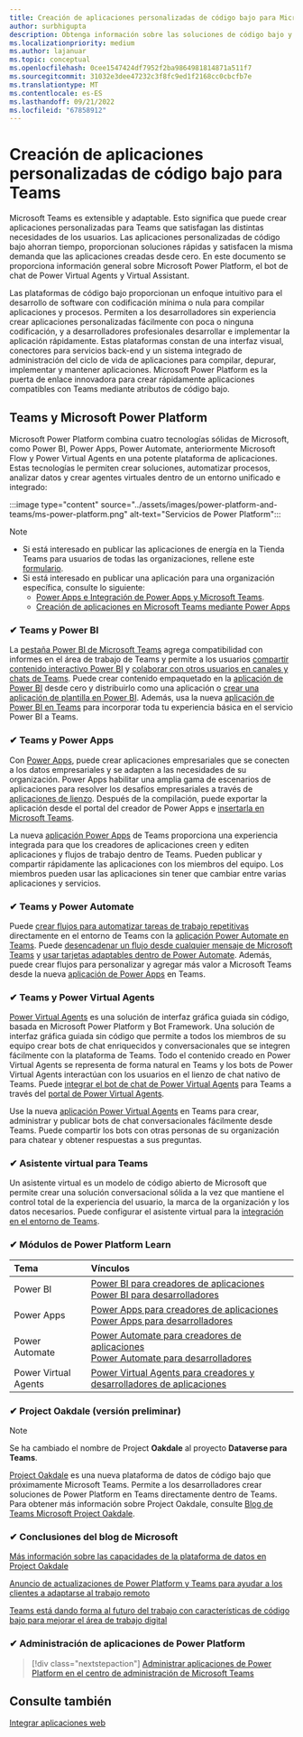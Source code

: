 ```yaml
---
title: Creación de aplicaciones personalizadas de código bajo para Microsoft Teams
author: surbhigupta
description: Obtenga información sobre las soluciones de código bajo y sin código de Microsoft disponibles con Teams, una plataforma de Microsoft Power.
ms.localizationpriority: medium
ms.author: lajanuar
ms.topic: conceptual
ms.openlocfilehash: 0cee1547424df7952f2ba9864981814871a511f7
ms.sourcegitcommit: 31032e3dee47232c3f8fc9ed1f2168cc0cbcfb7e
ms.translationtype: MT
ms.contentlocale: es-ES
ms.lasthandoff: 09/21/2022
ms.locfileid: "67858912"
---
```

# <a name="create-low-code-custom-apps-for-teams"></a>Creación de aplicaciones personalizadas de código bajo para Teams

Microsoft Teams es extensible y adaptable. Esto significa que puede crear aplicaciones personalizadas para Teams que satisfagan las distintas necesidades de los usuarios. Las aplicaciones personalizadas de código bajo ahorran tiempo, proporcionan soluciones rápidas y satisfacen la misma demanda que las aplicaciones creadas desde cero. En este documento se proporciona información general sobre Microsoft Power Platform, el bot de chat de Power Virtual Agents y Virtual Assistant.

Las plataformas de código bajo proporcionan un enfoque intuitivo para el desarrollo de software con codificación mínima o nula para compilar aplicaciones y procesos. Permiten a los desarrolladores sin experiencia crear aplicaciones personalizadas fácilmente con poca o ninguna codificación, y a desarrolladores profesionales desarrollar e implementar la aplicación rápidamente. Estas plataformas constan de una interfaz visual, conectores para servicios back-end y un sistema integrado de administración del ciclo de vida de aplicaciones para compilar, depurar, implementar y mantener aplicaciones. Microsoft Power Platform es la puerta de enlace innovadora para crear rápidamente aplicaciones compatibles con Teams mediante atributos de código bajo.

## <a name="teams-and-microsoft-power-platform"></a>Teams y Microsoft Power Platform

Microsoft Power Platform combina cuatro tecnologías sólidas de Microsoft, como Power BI, Power Apps, Power Automate, anteriormente Microsoft Flow y Power Virtual Agents en una potente plataforma de aplicaciones. Estas tecnologías le permiten crear soluciones, automatizar procesos, analizar datos y crear agentes virtuales dentro de un entorno unificado e integrado:

:::image type="content" source="../assets/images/power-platform-and-teams/ms-power-platform.png" alt-text="Servicios de Power Platform":::

> [!NOTE]
>
> - Si está interesado en publicar las aplicaciones de energía en la Tienda Teams para usuarios de todas las organizaciones, rellene este [formulario](https://go.microsoft.com/fwlink/?linkid=2204468).
> - Si está interesado en publicar una aplicación para una organización específica, consulte lo siguiente:
>   - [Power Apps e Integración de Power Apps y Microsoft Teams](/power-apps/teams/overview).
>   - [Creación de aplicaciones en Microsoft Teams mediante Power Apps](/power-apps/teams/create-apps-overview)

### <a name="-teams-and-power-bi"></a>✔ Teams y Power BI

La [pestaña Power BI de Microsoft Teams](https://powerbi.microsoft.com/blog/announcing-new-power-bi-tab-for-microsoft-teams/) agrega compatibilidad con informes en el área de trabajo de Teams y permite a los usuarios [compartir contenido interactivo Power BI](/power-bi/collaborate-share/service-embed-report-microsoft-teams) y [colaborar con otros usuarios en canales y chats de Teams](/power-bi/collaborate-share/service-collaborate-microsoft-teams). Puede crear contenido empaquetado en la [aplicación de Power BI](/power-bi/collaborate-share/service-create-distribute-apps) desde cero y distribuirlo como una aplicación o [crear una aplicación de plantilla en Power BI](/power-bi/connect-data/service-template-apps-create). Además, usa la nueva [aplicación de Power BI en Teams](https://go.microsoft.com/fwlink/?linkid=2143643) para incorporar toda tu experiencia básica en el servicio Power BI a Teams.

### <a name="-teams-and-power-apps"></a>✔ Teams y Power Apps

Con [Power Apps](/powerapps/powerapps-overview), puede crear aplicaciones empresariales que se conecten a los datos empresariales y se adapten a las necesidades de su organización.  Power Apps habilitar una amplia gama de escenarios de aplicaciones para resolver los desafíos empresariales a través de [aplicaciones de lienzo](/powerapps/maker/#canvas-apps). Después de la compilación, puede exportar la aplicación desde el portal del creador de Power Apps e [insertarla en Microsoft Teams](/power-platform/admin/embed-app-teams).

La nueva [aplicación Power Apps](https://go.microsoft.com/fwlink/?linkid=2143374) de Teams proporciona una experiencia integrada para que los creadores de aplicaciones creen y editen aplicaciones y flujos de trabajo dentro de Teams. Pueden publicar y compartir rápidamente las aplicaciones con los miembros del equipo. Los miembros pueden usar las aplicaciones sin tener que cambiar entre varias aplicaciones y servicios.

### <a name="-teams-and-power-automate"></a>✔ Teams y Power Automate

Puede [crear flujos para automatizar tareas de trabajo repetitivas](https://flow.microsoft.com/connectors/shared_teams/microsoft-teams/) directamente en el entorno de Teams con la [aplicación Power Automate en Teams](/power-automate/flows-teams). Puede [desencadenar un flujo desde cualquier mensaje de Microsoft Teams](/power-automate/trigger-flow-teams-message) y [usar tarjetas adaptables dentro de Power Automate](/power-automate/create-adaptive-cards). Además, puede crear flujos para personalizar y agregar más valor a Microsoft Teams desde la nueva [aplicación de Power Apps](https://go.microsoft.com/fwlink/?linkid=2143539) en Teams.

### <a name="-teams-and-power-virtual-agents"></a>✔ Teams y Power Virtual Agents

[Power Virtual Agents](/power-virtual-agents/fundamentals-what-is-power-virtual-agents) es una solución de interfaz gráfica guiada sin código, basada en Microsoft Power Platform y Bot Framework. Una solución de interfaz gráfica guiada sin código que permite a todos los miembros de su equipo crear bots de chat enriquecidos y conversacionales que se integren fácilmente con la plataforma de Teams. Todo el contenido creado en Power Virtual Agents se representa de forma natural en Teams y los bots de Power Virtual Agents interactúan con los usuarios en el lienzo de chat nativo de Teams. Puede [integrar el bot de chat de Power Virtual Agents](/power-virtual-agents/publication-add-bot-to-microsoft-teams) para Teams a través del [portal de Power Virtual Agents](https://powervirtualagents.microsoft.com).

Use la nueva [aplicación Power Virtual Agents](https://aka.ms/pva-teams-docs) en Teams para crear, administrar y publicar bots de chat conversacionales fácilmente desde Teams. Puede compartir los bots con otras personas de su organización para chatear y obtener respuestas a sus preguntas.

### <a name="-virtual-assistant-for-teams"></a>✔ Asistente virtual para Teams

Un asistente virtual es un modelo de código abierto de Microsoft que permite crear una solución conversacional sólida a la vez que mantiene el control total de la experiencia del usuario, la marca de la organización y los datos necesarios. Puede configurar el asistente virtual para la [integración en el entorno de Teams](https://microsoft.github.io/botframework-solutions/clients-and-channels/tutorials/enable-teams/1-intro).

### <a name="-power-platform-learn-modules"></a>✔ Módulos de Power Platform Learn

|  Tema  |  Vínculos  |
|:---------|:----------------------|
|Power BI|[Power BI para creadores de aplicaciones](/training/browse/?expanded=power-platform&products=power-bi&roles=maker)</br>[Power BI para desarrolladores](/training/browse/?expanded=power-platform&products=power-bi&roles=developer)|
|Power Apps|[Power Apps para creadores de aplicaciones](/training/browse/?products=power-apps&roles=maker)</br>[Power Apps para desarrolladores](/training/browse/?products=power-apps)|
|Power Automate|[Power Automate para creadores de aplicaciones](/training/browse/?expanded=power-platform&products=power-automate&roles=maker)</br>[Power Automate para desarrolladores](/training/browse/?expanded=power-platform&products=power-automate&roles=developer)|
|Power Virtual Agents|[Power Virtual Agents para creadores y desarrolladores de aplicaciones](/training/browse/?products=power-virtual-agents&expanded=power-platform&roles=maker)|

### <a name="-project-oakdale-preview"></a>✔ Project Oakdale (versión preliminar)

> [!NOTE]
> Se ha cambiado el nombre de Project **Oakdale** al proyecto **Dataverse para Teams**.

[Project Oakdale](https://techcommunity.microsoft.com/t5/microsoft-teams-blog/teams-is-shaping-the-future-of-work-with-low-code-features-to/ba-p/1507180
) es una nueva plataforma de datos de código bajo que próximamente Microsoft Teams. Permite a los desarrolladores crear soluciones de Power Platform en Teams directamente dentro de Teams. Para obtener más información sobre Project Oakdale, consulte [Blog de Teams Microsoft Project Oakdale](https://powerapps.microsoft.com/blog/introducing-project-oakdale-a-new-low-code-data-platform-for-microsoft-teams).

### <a name="-microsoft-blog-insights"></a>✔ Conclusiones del blog de Microsoft

[Más información sobre las capacidades de la plataforma de datos en Project Oakdale](https://powerapps.microsoft.com/blog/a-closer-look-at-data-platform-capabilities-in-project-oakdale/)

[Anuncio de actualizaciones de Power Platform y Teams para ayudar a los clientes a adaptarse al trabajo remoto](https://cloudblogs.microsoft.com/powerplatform/2020/05/19/announcing-power-platform-and-teams-updates-to-help-customers-adapt-to-remote-work/)

[Teams está dando forma al futuro del trabajo con características de código bajo para mejorar el área de trabajo digital](https://techcommunity.microsoft.com/t5/microsoft-teams-blog/teams-is-shaping-the-future-of-work-with-low-code-features-to/ba-p/1507180)

### <a name="-managing-power-platform-apps"></a>✔ Administración de aplicaciones de Power Platform

> [!div class="nextstepaction"]
> [Administrar aplicaciones de Power Platform en el centro de administración de Microsoft Teams](/microsoftteams/manage-power-platform-apps)

## <a name="see-also"></a>Consulte también

[Integrar aplicaciones web](~/samples/integrate-web-apps-overview.md)

